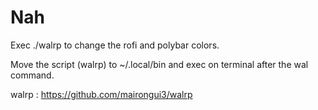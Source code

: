 # Nah

Exec ./walrp to change the rofi and polybar colors.

Move the script (walrp) to ~/.local/bin and exec on terminal after the wal command.

walrp : https://github.com/mairongui3/walrp 
